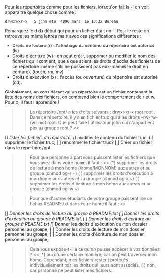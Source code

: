 Pour les répertoires comme pour les fichiers, lorsqu'on fait ls -l on voit apparaitre quelque chose comme :

`drwxrwxr-x   5 john etu  4096 mars  16 13:32 Bureau`


Remarquez le d du début qui pour un fichier était un -.
 Pour le reste on retrouve les même lettres mais avec des significations différentes :

* Droits de lecture (r) : l'affichage du contenu du répertoire est autorisé (ls)
* Droits d'écriture (w) : on peut créer, supprimer ou modifier le nom des fichiers qu'il contient, quels que soient les droits d'accès des fichiers de ce répertoire (même s'ils ne possèdent pas eux-mêmes le droit en écriture). (touch, rm, mv)
* Droits d'exécution (x) : l'accès (ou ouverture) du répertoire est autorisé (cd).

Globalement, en considérant qu'un répertoire est un fichier contenant la liste des noms des fichiers, on comprend bien le comportement de r et w. Pour x, il faut l'apprendre !


>> Le répertoire /opt/ a les droits suivants : drwxr-xr-x  root root . Dans ce répertoire, il y a un fichier truc qui a les droits -rw-rw-rw- root root. Que peut faire l'utilisateur john qui n'appartient pas au groupe root ? <<

[*] lister les fichiers du répertoire,
[*] modifier le contenu du fichier truc,
[ ] supprimer le fichier truc,
[ ] renommer le fichier truc?
[ ]  Créer un fichier dans le répertoire /opt.


>> Pour que personne à part vous puissent lister les fichiers que vous avez dans votre home,  il faut : <<
(*) supprimer les droits de lecture à mon home (/home/MONNOM) aux autres et au groupe (chmod og-r ~)
( ) supprimer les droits d'exécution à mon home aux autres et au groupe (chmod og-x ~)
( ) supprimer les droits d'écriture à mon home aux autres et au groupe (chmod og-w ~)

>> Pour que d'autres étudiants de votre groupe puissent lire un fichier README.txt dans votre home il faut : <<

[*] Donner les droits de lecture au groupe à README.txt
[ ] Donner les droits d'exécution au groupe à README.txt,
[ ] Donner les droits d'écriture au groupe à README.txt
[*] Donner les droits d'exécution de mon dossier personnel au groupe,
[ ] Donner les droits de lecture de mon dossier personnel au groupe,
[ ] Donner les droits d'écriture de mon dossier personnel au groupe,


>> Cela vous expose-t-il à ce qu'on puisse accéder à vos données ? <<
(*) oui d'une certaine manière, car on peut traverser mon home. Cependant, mes fichiers restent protégés individuellement par les droits qui leurs sont associés.
( ) non, car personne ne peut lister mes fichiers.
